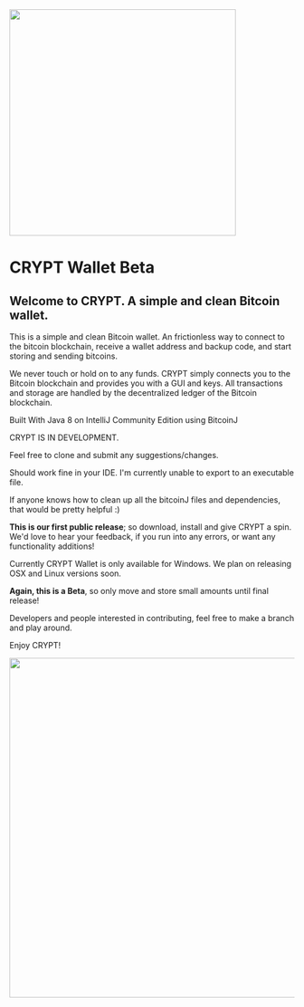 
<img src="http://cryptsafe.io/Pictures/cryptlogo2.png" width="400">

# __**CRYPT Wallet Beta**__

## Welcome to CRYPT. A simple and clean Bitcoin wallet.

This is a simple and clean Bitcoin wallet. An frictionless way to connect to the bitcoin blockchain, receive a wallet address and backup code, and start storing and sending bitcoins.

We never touch or hold on to any funds. CRYPT simply connects you to the Bitcoin blockchain and provides you with a GUI and keys. All transactions and storage are handled by the decentralized ledger of the Bitcoin blockchain.

Built With Java 8 on IntelliJ Community Edition using BitcoinJ

CRYPT IS IN DEVELOPMENT.

Feel free to clone and submit any suggestions/changes. 

Should work fine in your IDE. I'm currently unable to export to an executable file.

If anyone knows how to clean up all the bitcoinJ files and dependencies, that would be pretty helpful :)

**This is our first public release**; so download, install and give CRYPT a spin. We'd love to hear your feedback, if you run into any errors, or want any functionality additions!

Currently CRYPT Wallet is only available for Windows. We plan on releasing OSX and Linux versions soon.

**Again, this is a Beta**, so only move and store small amounts until final release!

Developers and people interested in contributing, feel free to make a branch and play around. 

Enjoy CRYPT!

<img src="http://cryptsafe.io/Pictures/walletscreenshot1.PNG" width="600">
